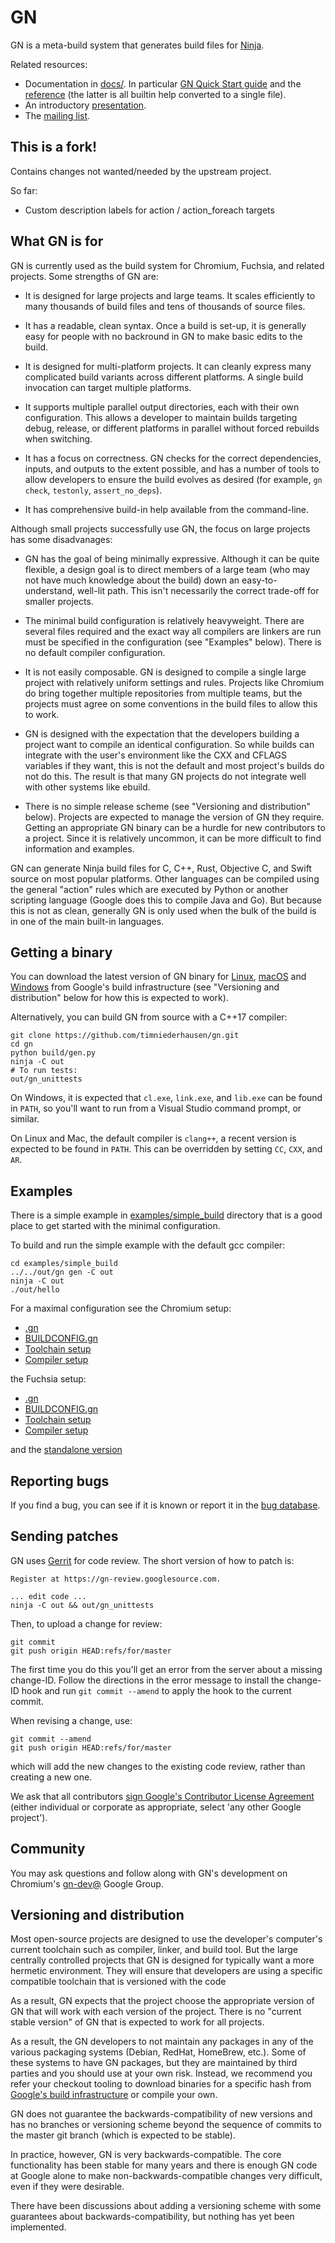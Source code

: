 # GN

GN is a meta-build system that generates build files for
[Ninja](https://ninja-build.org).

Related resources:

  * Documentation in [docs/](https://gn.googlesource.com/gn/+/master/docs/). In
    particular [GN Quick Start
    guide](https://gn.googlesource.com/gn/+/master/docs/quick_start.md)
    and the [reference](https://gn.googlesource.com/gn/+/master/docs/reference.md)
    (the latter is all builtin help converted to a single file).
  * An introductory [presentation](https://docs.google.com/presentation/d/15Zwb53JcncHfEwHpnG_PoIbbzQ3GQi_cpujYwbpcbZo/edit?usp=sharing).
  * The [mailing list](https://groups.google.com/a/chromium.org/forum/#!forum/gn-dev).

## This is a fork!

Contains changes not wanted/needed by the upstream project.

So far:

* Custom description labels for action / action_foreach targets

## What GN is for

GN is currently used as the build system for Chromium, Fuchsia, and related
projects. Some strengths of GN are:

  * It is designed for large projects and large teams. It scales efficiently to
    many thousands of build files and tens of thousands of source files.

  * It has a readable, clean syntax. Once a build is set-up, it is generally
    easy for people with no backround in GN to make basic edits to the build.

  * It is designed for multi-platform projects. It can cleanly express many
    complicated build variants across different platforms. A single build
    invocation can target multiple platforms.

  * It supports multiple parallel output directories, each with their own
    configuration. This allows a developer to maintain builds targeting debug,
    release, or different platforms in parallel without forced rebuilds when
    switching.

  * It has a focus on correctness. GN checks for the correct dependencies,
    inputs, and outputs to the extent possible, and has a number of tools to
    allow developers to ensure the build evolves as desired (for example, `gn
    check`, `testonly`, `assert_no_deps`).

  * It has comprehensive build-in help available from the command-line.

Although small projects successfully use GN, the focus on large projects has
some disadvanages:

  * GN has the goal of being minimally expressive. Although it can be quite
    flexible, a design goal is to direct members of a large team (who may not
    have much knowledge about the build) down an easy-to-understand, well-lit
    path. This isn't necessarily the correct trade-off for smaller projects.

  * The minimal build configuration is relatively heavyweight. There are several
    files required and the exact way all compilers are linkers are run must be
    specified in the configuration (see "Examples" below). There is no default
    compiler configuration.

  * It is not easily composable. GN is designed to compile a single large
    project with relatively uniform settings and rules. Projects like Chromium
    do bring together multiple repositories from multiple teams, but the
    projects must agree on some conventions in the build files to allow this to
    work.

  * GN is designed with the expectation that the developers building a project
    want to compile an identical configuration. So while builds can integrate
    with the user's environment like the CXX and CFLAGS variables if they want,
    this is not the default and most project's builds do not do this. The result
    is that many GN projects do not integrate well with other systems like
    ebuild.

  * There is no simple release scheme (see "Versioning and distribution" below).
    Projects are expected to manage the version of GN they require. Getting an
    appropriate GN binary can be a hurdle for new contributors to a project.
    Since it is relatively uncommon, it can be more difficult to find
    information and examples.

GN can generate Ninja build files for C, C++, Rust, Objective C, and Swift
source on most popular platforms. Other languages can be compiled using the
general "action" rules which are executed by Python or another scripting
language (Google does this to compile Java and Go). But because this is not as
clean, generally GN is only used when the bulk of the build is in one of the
main built-in languages.

## Getting a binary

You can download the latest version of GN binary for
[Linux](https://chrome-infra-packages.appspot.com/dl/gn/gn/linux-amd64/+/latest),
[macOS](https://chrome-infra-packages.appspot.com/dl/gn/gn/mac-amd64/+/latest) and
[Windows](https://chrome-infra-packages.appspot.com/dl/gn/gn/windows-amd64/+/latest)
from Google's build infrastructure (see "Versioning and distribution" below for
how this is expected to work).

Alternatively, you can build GN from source with a C++17 compiler:

    git clone https://github.com/timniederhausen/gn.git
    cd gn
    python build/gen.py
    ninja -C out
    # To run tests:
    out/gn_unittests

On Windows, it is expected that `cl.exe`, `link.exe`, and `lib.exe` can be found
in `PATH`, so you'll want to run from a Visual Studio command prompt, or
similar.

On Linux and Mac, the default compiler is `clang++`, a recent version is
expected to be found in `PATH`. This can be overridden by setting `CC`, `CXX`,
and `AR`.

## Examples

There is a simple example in [examples/simple_build](examples/simple_build)
directory that is a good place to get started with the minimal configuration.

To build and run the simple example with the default gcc compiler:

    cd examples/simple_build
    ../../out/gn gen -C out
    ninja -C out
    ./out/hello

For a maximal configuration see the Chromium setup:
  * [.gn](https://cs.chromium.org/chromium/src/.gn)
  * [BUILDCONFIG.gn](https://cs.chromium.org/chromium/src/build/config/BUILDCONFIG.gn)
  * [Toolchain setup](https://cs.chromium.org/chromium/src/build/toolchain/)
  * [Compiler setup](https://cs.chromium.org/chromium/src/build/config/compiler/BUILD.gn)

the Fuchsia setup:
  * [.gn](https://fuchsia.googlesource.com/fuchsia/+/refs/heads/master/.gn)
  * [BUILDCONFIG.gn](https://fuchsia.googlesource.com/fuchsia/+/refs/heads/master/build/config/BUILDCONFIG.gn)
  * [Toolchain setup](https://fuchsia.googlesource.com/fuchsia/+/refs/heads/master/build/toolchain/)
  * [Compiler setup](https://fuchsia.googlesource.com/fuchsia/+/refs/heads/master/build/config/BUILD.gn)

and the [standalone version](https://github.com/timniederhausen/gn-build)

## Reporting bugs

If you find a bug, you can see if it is known or report it in the [bug
database](https://bugs.chromium.org/p/gn/issues/list).

## Sending patches

GN uses [Gerrit](https://www.gerritcodereview.com/) for code review. The short
version of how to patch is:

    Register at https://gn-review.googlesource.com.

    ... edit code ...
    ninja -C out && out/gn_unittests

Then, to upload a change for review:

    git commit
    git push origin HEAD:refs/for/master

The first time you do this you'll get an error from the server about a missing
change-ID. Follow the directions in the error message to install the change-ID
hook and run `git commit --amend` to apply the hook to the current commit.

When revising a change, use:

    git commit --amend
    git push origin HEAD:refs/for/master

which will add the new changes to the existing code review, rather than creating
a new one.

We ask that all contributors
[sign Google's Contributor License Agreement](https://cla.developers.google.com/)
(either individual or corporate as appropriate, select 'any other Google
project').

## Community

You may ask questions and follow along with GN's development on Chromium's
[gn-dev@](https://groups.google.com/a/chromium.org/forum/#!forum/gn-dev)
Google Group.

## Versioning and distribution

Most open-source projects are designed to use the developer's computer's current
toolchain such as compiler, linker, and build tool. But the large
centrally controlled projects that GN is designed for typically want a more
hermetic environment. They will ensure that developers are using a specific
compatible toolchain that is versioned with the code

As a result, GN expects that the project choose the appropriate version of GN
that will work with each version of the project. There is no "current stable
version" of GN that is expected to work for all projects.

As a result, the GN developers to not maintain any packages in any of the
various packaging systems (Debian, RedHat, HomeBrew, etc.). Some of these
systems to have GN packages, but they are maintained by third parties and you
should use at your own risk. Instead, we recommend you refer your checkout
tooling to download binaries for a specific hash from [Google's build
infrastructure](https://chrome-infra-packages.appspot.com/p/gn/gn) or compile
your own.

GN does not guarantee the backwards-compatibility of new versions and has no
branches or versioning scheme beyond the sequence of commits to the master git
branch (which is expected to be stable).

In practice, however, GN is very backwards-compatible. The core functionality
has been stable for many years and there is enough GN code at Google alone to
make non-backwards-compatible changes very difficult, even if they were
desirable.

There have been discussions about adding a versioning scheme with some
guarantees about backwards-compatibility, but nothing has yet been implemented.
